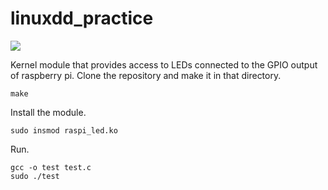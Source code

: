 # linuxdd_practice
![](https://img.shields.io/badge/made%20by-splinter1984-blue)

Kernel module that provides access to LEDs connected to the GPIO output of raspberry pi.
Clone the repository and make it in that directory.

```
make
```

Install the module.

```
sudo insmod raspi_led.ko
```

Run.

```
gcc -o test test.c
sudo ./test
```
